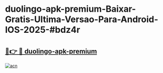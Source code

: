 # duolingo-apk-premium-Baixar-Gratis-Ultima-Versao-Para-Android-IOS-2025-#bdz4r

# <h2><a href="https://ainizakaria.my?title=duolingo-apk-premium&ref=24M">🔗👉 🔴 duolingo-apk-premium</a></h2>

[![acn](https://github.com/user-attachments/assets/0f9c940e-d8b0-45ae-aac7-cd30a18b3e1c)](https://ainizakaria.my?title=duolingo-apk-premium&ref=24M)

